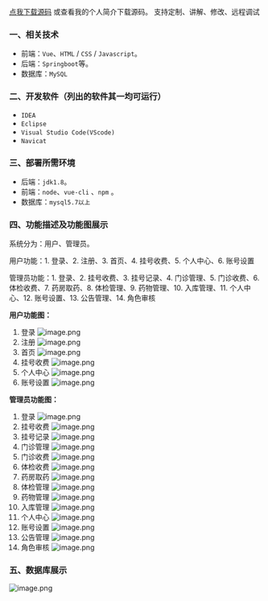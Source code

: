 [点我下载源码](https://www.oneprosol.com/detail/e6e73e42908b4e9db709aa6807ea2ae8) 
或查看我的个人简介下载源码。
支持定制、讲解、修改、远程调试

### 一、相关技术

- 前端：`Vue`、`HTML` / `CSS` / `Javascript`。
- 后端：`Springboot`等。
- 数据库：`MySQL`

### 二、开发软件（列出的软件其一均可运行）

- `IDEA`
- `Eclipse`
- `Visual Studio Code(VScode)`
- `Navicat`

### 三、部署所需环境

- 后端：`jdk1.8`。
- 前端：`node`、`vue-cli` 、`npm`  。
- 数据库：`mysql5.7以上`

### 四、功能描述及功能图展示

系统分为：用户、管理员。

用户功能：1. 登录、2. 注册、3. 首页、4. 挂号收费、5. 个人中心、6. 账号设置

管理员功能：1. 登录、2. 挂号收费、3. 挂号记录、4. 门诊管理、5. 门诊收费、6. 体检收费、7. 药房取药、8. 体检管理、9. 药物管理、10. 入库管理、11. 个人中心、12. 账号设置、13. 公告管理、14. 角色审核

**用户功能图：**

1. 登录
   ![image.png](https://pic.picprosol.com/user_upload/47a0c8c315464e69858d8da56b2d15ba/2024-12-21%2016:34:20_image.png)
2. 注册
   ![image.png](https://pic.picprosol.com/user_upload/47a0c8c315464e69858d8da56b2d15ba/2024-12-21%2016:34:28_image.png)
3. 首页
   ![image.png](https://pic.picprosol.com/user_upload/47a0c8c315464e69858d8da56b2d15ba/2024-12-21%2016:36:33_image.png)
4. 挂号收费
   ![image.png](https://pic.picprosol.com/user_upload/47a0c8c315464e69858d8da56b2d15ba/2024-12-21%2016:36:38_image.png)
5. 个人中心
   ![image.png](https://pic.picprosol.com/user_upload/47a0c8c315464e69858d8da56b2d15ba/2024-12-21%2016:37:16_image.png)
6. 账号设置
   ![image.png](https://pic.picprosol.com/user_upload/47a0c8c315464e69858d8da56b2d15ba/2024-12-21%2016:37:26_image.png)

**管理员功能图：**

1. 登录
   ![image.png](https://pic.picprosol.com/user_upload/47a0c8c315464e69858d8da56b2d15ba/2024-12-21%2016:34:20_image.png)
2. 挂号收费
   ![image.png](https://pic.picprosol.com/user_upload/47a0c8c315464e69858d8da56b2d15ba/2024-12-21%2016:37:58_image.png)
3. 挂号记录
   ![image.png](https://pic.picprosol.com/user_upload/47a0c8c315464e69858d8da56b2d15ba/2024-12-21%2016:38:03_image.png)
4. 门诊管理
   ![image.png](https://pic.picprosol.com/user_upload/47a0c8c315464e69858d8da56b2d15ba/2024-12-21%2016:38:09_image.png)
5. 门诊收费
   ![image.png](https://pic.picprosol.com/user_upload/47a0c8c315464e69858d8da56b2d15ba/2024-12-21%2016:38:36_image.png)
6. 体检收费
   ![image.png](https://pic.picprosol.com/user_upload/47a0c8c315464e69858d8da56b2d15ba/2024-12-21%2016:38:41_image.png)
7. 药房取药
   ![image.png](https://pic.picprosol.com/user_upload/47a0c8c315464e69858d8da56b2d15ba/2024-12-21%2016:38:51_image.png)
8. 体检管理
   ![image.png](https://pic.picprosol.com/user_upload/47a0c8c315464e69858d8da56b2d15ba/2024-12-21%2016:39:27_image.png)
9. 药物管理
   ![image.png](https://pic.picprosol.com/user_upload/47a0c8c315464e69858d8da56b2d15ba/2024-12-21%2016:39:32_image.png)
10. 入库管理
    ![image.png](https://pic.picprosol.com/user_upload/47a0c8c315464e69858d8da56b2d15ba/2024-12-21%2016:39:37_image.png)
11. 个人中心
    ![image.png](https://pic.picprosol.com/user_upload/47a0c8c315464e69858d8da56b2d15ba/2024-12-21%2016:39:43_image.png)
12. 账号设置
    ![image.png](https://pic.picprosol.com/user_upload/47a0c8c315464e69858d8da56b2d15ba/2024-12-21%2016:39:51_image.png)
13. 公告管理
    ![image.png](https://pic.picprosol.com/user_upload/47a0c8c315464e69858d8da56b2d15ba/2024-12-21%2016:40:16_image.png)
14. 角色审核
    ![image.png](https://pic.picprosol.com/user_upload/47a0c8c315464e69858d8da56b2d15ba/2024-12-21%2016:40:24_image.png)

### 五、数据库展示

![image.png](https://pic.picprosol.com/user_upload/47a0c8c315464e69858d8da56b2d15ba/2024-12-21%2016:40:44_image.png)

